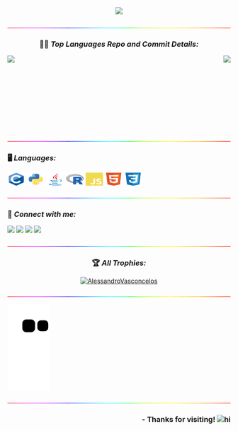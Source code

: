 <div align="center"> 
  <img src="https://readme-typing-svg.herokuapp.com/?lines=Hello,+welcome!;+I'm+Alessandro+Vasconcelos;+Nice+to+meet+you!&center=true&size=290&font=Fira+Code&size=25&color=F7F7F7&background=000000&center=true&vCenter=true&width=450&duration=2999&pause=200">
</div>
 
<a align="left" href="#"><img width="100%" height="1" src="bar.gif" /></a>
 
 
<h3 align="center">
<b>👨‍💻 <i>Top Languages Repo and Commit Details:</i></b>
</h3>
<p>
<div>
  <a href="https://github.com/AlessandroVasconcelos">
  <img align="right" height="180em" src="https://github-readme-stats.vercel.app/api?username=AlessandroVasconcelos&show_icons=true&theme=dark&include_all_commits=true&count_private=true&icon_color=FFFFFF&border_radius=4.5"/>
  <img align="left" height="160em" src="https://github-readme-stats.vercel.app/api/top-langs/?username=AlessandroVasconcelos&layout=default&langs_count=10&theme=dark"/>
</a>
</div>
</p>
</details>


<a align="left" href="#"><img width="100%" height="1" src="bar.gif" /></a>


<div style="display: inline_block">
<h3 align="left">
<b> 🖥 <i>Languages:</i></b>
</h3>
  <img align="center" alt="C" height="30" width="40" src="https://github.com/devicons/devicon/blob/master/icons/c/c-original.svg">
  <img align="center" alt="Python" height="30" width="40" src="https://raw.githubusercontent.com/devicons/devicon/master/icons/python/python-original.svg">
  <img align="center" alt="Java" height="30" width="40" src="https://raw.githubusercontent.com/devicons/devicon/master/icons/java/java-original.svg">
  <img align="center" alt="R" height="30" width="40" src="https://github.com/devicons/devicon/blob/master/icons/r/r-original.svg">
  <img align="center" alt="Js" height="30" width="40" src="https://raw.githubusercontent.com/devicons/devicon/master/icons/javascript/javascript-plain.svg">
  <img align="center" alt="HTML" height="30" width="40" src="https://raw.githubusercontent.com/devicons/devicon/master/icons/html5/html5-original.svg">
  <img align="center" alt="CSS" height="30" width="40" src="https://raw.githubusercontent.com/devicons/devicon/master/icons/css3/css3-original.svg">
</div>

<a align="left" href="#"><img width="100%" height="1" src="bar.gif" /></a>
 
<h3 align="left">
  <b>📱 <i>Connect with me:</i></b>
</h3>
<div>
  <a href="https://www.linkedin.com/in/alessandro-vasconcelos-1520781a5/" target="_blank"><img src="https://img.shields.io/badge/-LinkedIn-%230077B5?style=for-the-badge&logo=linkedin&logoColor=white" target="_blank"></a>
  <a href = "https://mailto:alessandro.fin.jf@gmail.com/"><img src="https://img.shields.io/badge/Gmail-D14836?style=for-the-badge&logo=gmail&logoColor=white" target="_blank"></a>
  <a href="https://www.instagram.com/alessandro.vasconcelos_/" target="_blank"><img src="https://img.shields.io/badge/-Instagram-%23E4405F?style=for-the-badge&logo=instagram&logoColor=white" target="_blank"></a>
  <a href = "https://github.com/AlessandroVasconcelos"><img src="https://img.shields.io/badge/-Github-%23333?style=for-the-badge&logo=github&logoColor=white" arget="_blank"></a>
</div>
 
<a align="left" href="#"><img width="100%" height="1" src="bar.gif" /></a>


<h3 align="center">
  <b>🏆 <i>All Trophies:</i></b>
</h3>
  <p align="center"> 
    <a href="https://github-profile-trophy.vercel.app/?username=AlessandroVasconcelos
&theme=onestar"><img src="https://github-profile-trophy.vercel.app/?username=AlessandroVasconcelos&theme=onestar" alt="AlessandroVasconcelos" /></a>
  </p> 

<a align="left" href="#"><img width="100%" height="1" src="bar.gif" /></a>


![Snake animation](https://github.com/AlessandroVasconcelos/AlessandroVasconcelos/blob/output/github-contribution-grid-snake.svg)


<a align="left" href="#"><img width="100%" height="1" src="bar.gif" /></a>


<div align="right">
<h3>- Thanks for visiting! <img src="https://user-images.githubusercontent.com/1303154/88677602-1635ba80-d120-11ea-84d8-d263ba5fc3c0.gif" width="28px" alt="hi">
</h3>
</div>
